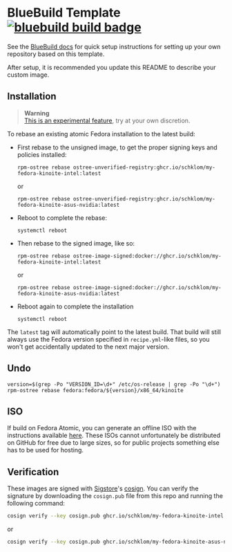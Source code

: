 # BlueBuild Template &nbsp; [![bluebuild build badge](https://github.com/blue-build/template/actions/workflows/build.yml/badge.svg)](https://github.com/blue-build/template/actions/workflows/build.yml)

See the [BlueBuild docs](https://blue-build.org/how-to/setup/) for quick setup instructions for setting up your own repository based on this template.

After setup, it is recommended you update this README to describe your custom image.

## Installation

> **Warning**  
> [This is an experimental feature](https://www.fedoraproject.org/wiki/Changes/OstreeNativeContainerStable), try at your own discretion.

To rebase an existing atomic Fedora installation to the latest build:

- First rebase to the unsigned image, to get the proper signing keys and policies installed:
  ```
  rpm-ostree rebase ostree-unverified-registry:ghcr.io/schklom/my-fedora-kinoite-intel:latest
  ```
  or
  ```
  rpm-ostree rebase ostree-unverified-registry:ghcr.io/schklom/my-fedora-kinoite-asus-nvidia:latest
  ```
- Reboot to complete the rebase:
  ```
  systemctl reboot
  ```
- Then rebase to the signed image, like so:
  ```
  rpm-ostree rebase ostree-image-signed:docker://ghcr.io/schklom/my-fedora-kinoite-intel:latest
  ```
  or
  ```
  rpm-ostree rebase ostree-image-signed:docker://ghcr.io/schklom/my-fedora-kinoite-asus-nvidia:latest
  ```
- Reboot again to complete the installation
  ```
  systemctl reboot
  ```

The `latest` tag will automatically point to the latest build. That build will still always use the Fedora version specified in `recipe.yml`-like files, so you won't get accidentally updated to the next major version.

## Undo

```
version=$(grep -Po "VERSION_ID=\d+" /etc/os-release | grep -Po "\d+")
rpm-ostree rebase fedora:fedora/${version}/x86_64/kinoite
```

## ISO

If build on Fedora Atomic, you can generate an offline ISO with the instructions available [here](https://blue-build.org/learn/universal-blue/#fresh-install-from-an-iso). These ISOs cannot unfortunately be distributed on GitHub for free due to large sizes, so for public projects something else has to be used for hosting.

## Verification

These images are signed with [Sigstore](https://www.sigstore.dev/)'s [cosign](https://github.com/sigstore/cosign). You can verify the signature by downloading the `cosign.pub` file from this repo and running the following command:

```bash
cosign verify --key cosign.pub ghcr.io/schklom/my-fedora-kinoite-intel
```
or
```bash
cosign verify --key cosign.pub ghcr.io/schklom/my-fedora-kinoite-asus-nvidia
```
